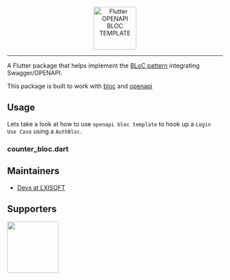 <p align="center">
<img src="https://www.lxisoft.com/wp-content/uploads/2020/06/LXIsoft.png" height="100" alt="Flutter OPENAPI BLOC TEMPLATE" />
</p>

---

A Flutter package that helps implement the [BLoC pattern](https://www.didierboelens.com/2018/08/reactive-programming---streams---bloc) integrating Swagger/OPENAPI.

This package is built to work with [bloc](https://pub.dev/packages/bloc) and [openapi](https://github.com/OpenAPITools/openapi-generator)


## Usage

Lets take a look at how to use `openapi bloc template` to hook up a `Login Use Case` using a `AuthBloc`.


### counter_bloc.dart






## Maintainers

- [Devs at LXISOFT](https://github.com/lxisoft)

## Supporters

[<img src="https://www.lxisoft.com/wp-content/uploads/2020/06/LXIsoft.png" width="120" />](https://www.lxisoft.com)
